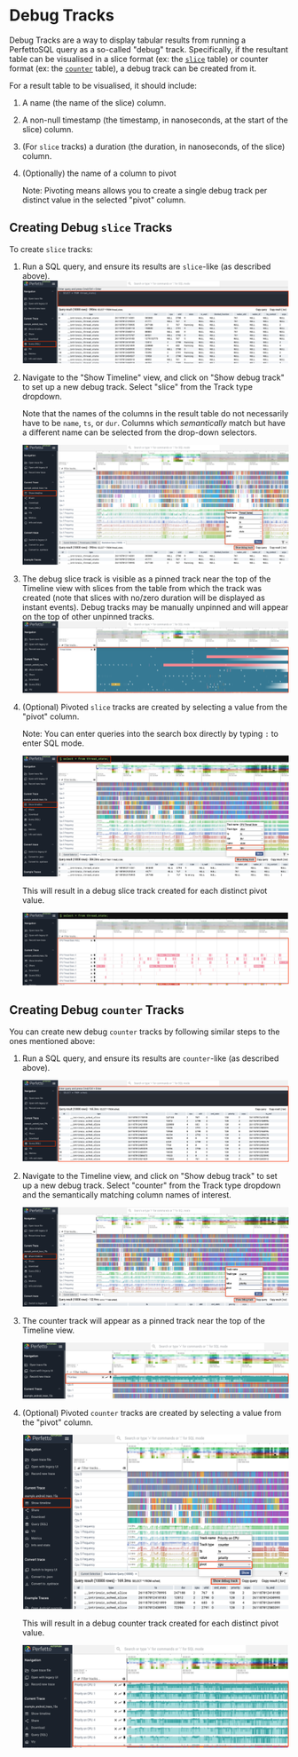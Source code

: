 # Debug Tracks

Debug Tracks are a way to display tabular results from running a PerfettoSQL
query as a so-called "debug" track. Specifically, if the resultant table can
be visualised in a slice format (ex: the
[`slice`](sql-tables.autogen#slice) table) or counter format
(ex: the [`counter`](sql-tables.autogen#counter) table),
a debug track can be created from it.

For a result table to be visualised, it should
include:

1. A name (the name of the slice) column.
1. A non-null timestamp (the timestamp, in nanoseconds, at the start of the
  slice) column.
1. (For `slice` tracks) a duration (the duration, in nanoseconds, of the slice)
   column.
1. (Optionally) the name of a column to pivot

    Note: Pivoting means allows you to create a single debug track per distinct
    value in the selected "pivot" column.

## Creating Debug `slice` Tracks

To create `slice` tracks:

1. Run a SQL query, and ensure its results are `slice`-like (as described
  above).
  ![Query for debug slice track](/docs/images/debug-tracks/slice-track-query.png)
1. Navigate to the "Show Timeline" view, and click on "Show debug track" to set
   up a new debug track. Select "slice" from the Track type dropdown.

   Note that the names of the columns in the result table do
   not necessarily have to be `name`, `ts`, or `dur`. Columns which
   _semantically_ match but have a different name can be selected from the
   drop-down selectors.

   ![Create a new debug slice track](/docs/images/debug-tracks/slice-track-create.png)

1. The debug slice track is visible as a pinned track near the top of the
   Timeline view with slices from the table from which the track was created
   (note that slices with no/zero duration will be displayed as instant events).
   Debug tracks may be manually unpinned and will appear on the top of other
   unpinned tracks.
   ![Resultant debug track](/docs/images/debug-tracks/slice-track-result.png)

1. (Optional) Pivoted `slice` tracks are created by selecting a value from the
   "pivot" column.

   Note: You can enter queries into the search box directly by typing `:` to
   enter SQL mode.

   ![Creating pivoted debug slice tracks](/docs/images/debug-tracks/pivot-slice-tracks-create.png)

   This will result in a debug slice track created for each distinct pivot
   value.

   ![Resultant pivoted debug slice tracks](/docs/images/debug-tracks/pivot-slice-tracks-results.png)

## Creating Debug `counter` Tracks

You can create new debug `counter` tracks by following similar steps to the ones
mentioned above:

1. Run a SQL query, and ensure its results are `counter`-like (as described
   above).

   ![Query for debug counter track](/docs/images/debug-tracks/counter-tracks-query.png)
1. Navigate to the Timeline view, and click on "Show debug track" to set up a
   new debug track. Select "counter" from the Track type dropdown and the
   semantically matching column names of interest.

   ![Create a new debug counter track](/docs/images/debug-tracks/counter-tracks-create.png)

1. The counter track will appear as a pinned track near the top of the Timeline view.

   ![Resultant pivoted debug counter track](/docs/images/debug-tracks/counter-tracks-results.png)

1. (Optional) Pivoted `counter` tracks are created by selecting a value from the
   "pivot" column.

   ![Create a new debug counter track](/docs/images/debug-tracks/pivot-counter-tracks-create.png)

   This will result in a debug counter track created for each distinct pivot
   value.

   ![Resultant pivoted debug counter track](/docs/images/debug-tracks/pivot-counter-tracks-results.png)
